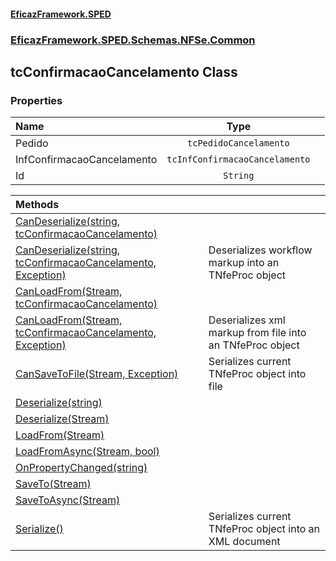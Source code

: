 #### [EficazFramework.SPED](EficazFrameworkSPED.md 'EficazFramework SPED')
### [EficazFramework.SPED.Schemas.NFSe.Common](EficazFramework.SPED.Schemas.NFSe.Common.md 'EficazFramework.SPED.Schemas.NFSe.Common')

## tcConfirmacaoCancelamento Class
### Properties

| Name | Type | |
| :--- | :---: | :--- |
| Pedido | `tcPedidoCancelamento` |  |
| InfConfirmacaoCancelamento | `tcInfConfirmacaoCancelamento` |  |
| Id | `String` |  |

| Methods | |
| :--- | :--- |
| [CanDeserialize(string, tcConfirmacaoCancelamento)](EficazFramework.SPED.Schemas.NFSe.Common/tcConfirmacaoCancelamento/CanDeserialize(string,tcConfirmacaoCancelamento).md 'EficazFramework.SPED.Schemas.NFSe.Common.tcConfirmacaoCancelamento.CanDeserialize(string, EficazFramework.SPED.Schemas.NFSe.Common.tcConfirmacaoCancelamento)') | |
| [CanDeserialize(string, tcConfirmacaoCancelamento, Exception)](EficazFramework.SPED.Schemas.NFSe.Common/tcConfirmacaoCancelamento/CanDeserialize(string,tcConfirmacaoCancelamento,Exception).md 'EficazFramework.SPED.Schemas.NFSe.Common.tcConfirmacaoCancelamento.CanDeserialize(string, EficazFramework.SPED.Schemas.NFSe.Common.tcConfirmacaoCancelamento, System.Exception)') | Deserializes workflow markup into an TNfeProc object |
| [CanLoadFrom(Stream, tcConfirmacaoCancelamento)](EficazFramework.SPED.Schemas.NFSe.Common/tcConfirmacaoCancelamento/CanLoadFrom(Stream,tcConfirmacaoCancelamento).md 'EficazFramework.SPED.Schemas.NFSe.Common.tcConfirmacaoCancelamento.CanLoadFrom(System.IO.Stream, EficazFramework.SPED.Schemas.NFSe.Common.tcConfirmacaoCancelamento)') | |
| [CanLoadFrom(Stream, tcConfirmacaoCancelamento, Exception)](EficazFramework.SPED.Schemas.NFSe.Common/tcConfirmacaoCancelamento/CanLoadFrom(Stream,tcConfirmacaoCancelamento,Exception).md 'EficazFramework.SPED.Schemas.NFSe.Common.tcConfirmacaoCancelamento.CanLoadFrom(System.IO.Stream, EficazFramework.SPED.Schemas.NFSe.Common.tcConfirmacaoCancelamento, System.Exception)') | Deserializes xml markup from file into an TNfeProc object |
| [CanSaveToFile(Stream, Exception)](EficazFramework.SPED.Schemas.NFSe.Common/tcConfirmacaoCancelamento/CanSaveToFile(Stream,Exception).md 'EficazFramework.SPED.Schemas.NFSe.Common.tcConfirmacaoCancelamento.CanSaveToFile(System.IO.Stream, System.Exception)') | Serializes current TNfeProc object into file |
| [Deserialize(string)](EficazFramework.SPED.Schemas.NFSe.Common/tcConfirmacaoCancelamento/Deserialize(string).md 'EficazFramework.SPED.Schemas.NFSe.Common.tcConfirmacaoCancelamento.Deserialize(string)') | |
| [Deserialize(Stream)](EficazFramework.SPED.Schemas.NFSe.Common/tcConfirmacaoCancelamento/Deserialize(Stream).md 'EficazFramework.SPED.Schemas.NFSe.Common.tcConfirmacaoCancelamento.Deserialize(System.IO.Stream)') | |
| [LoadFrom(Stream)](EficazFramework.SPED.Schemas.NFSe.Common/tcConfirmacaoCancelamento/LoadFrom(Stream).md 'EficazFramework.SPED.Schemas.NFSe.Common.tcConfirmacaoCancelamento.LoadFrom(System.IO.Stream)') | |
| [LoadFromAsync(Stream, bool)](EficazFramework.SPED.Schemas.NFSe.Common/tcConfirmacaoCancelamento/LoadFromAsync(Stream,bool).md 'EficazFramework.SPED.Schemas.NFSe.Common.tcConfirmacaoCancelamento.LoadFromAsync(System.IO.Stream, bool)') | |
| [OnPropertyChanged(string)](EficazFramework.SPED.Schemas.NFSe.Common/tcConfirmacaoCancelamento/OnPropertyChanged(string).md 'EficazFramework.SPED.Schemas.NFSe.Common.tcConfirmacaoCancelamento.OnPropertyChanged(string)') | |
| [SaveTo(Stream)](EficazFramework.SPED.Schemas.NFSe.Common/tcConfirmacaoCancelamento/SaveTo(Stream).md 'EficazFramework.SPED.Schemas.NFSe.Common.tcConfirmacaoCancelamento.SaveTo(System.IO.Stream)') | |
| [SaveToAsync(Stream)](EficazFramework.SPED.Schemas.NFSe.Common/tcConfirmacaoCancelamento/SaveToAsync(Stream).md 'EficazFramework.SPED.Schemas.NFSe.Common.tcConfirmacaoCancelamento.SaveToAsync(System.IO.Stream)') | |
| [Serialize()](EficazFramework.SPED.Schemas.NFSe.Common/tcConfirmacaoCancelamento/Serialize().md 'EficazFramework.SPED.Schemas.NFSe.Common.tcConfirmacaoCancelamento.Serialize()') | Serializes current TNfeProc object into an XML document |
